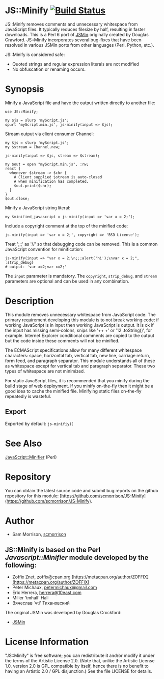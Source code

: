 # JS::Minify [![Build Status](https://travis-ci.org/scmorrison/JS-Minify.svg?branch=master)](https://travis-ci.org/scmorrison/JS-Minify)

JS::Minify removes comments and unnecessary whitespace from JavaScript files. It typically reduces filesize by half, resulting in faster downloads. This is a Perl 6 port of [JSMin](https://github.com/douglascrockford/JSMin) originally created by Douglas Crawford. JS::Minify incorporates several bug-fixes that have been resolved in various JSMin ports from other languages (Perl, Python, etc.).

JS::Minify is considered safe:

* Quoted strings and regular expression literals are not modified
* No obfuscation or renaming occurs.

# Synopsis

Minify a JavaScript file and have the output written directly to another file:

```perl6
use JS::Minify;

my $js = slurp 'myScript.js';
spurt 'myScript.min.js', js-minify(input => $js);
```

Stream output via client consumer Channel:

```perl6
my $js = slurp 'myScript.js';
my $stream = Channel.new;

js-minify(input => $js, stream => $stream);

my $out = open "myScript.min.js", :rw;
react {
  whenever $stream -> $chr {
    # Client supplied $stream is auto-closed
    # when minification has completed.
    $out.print($chr);
  }
}
$out.close;
```

Minify a JavaScript string literal:

```perl6
my $minified_javascript = js-minify(input => 'var x = 2;');
```

Include a copyright comment at the top of the minified code:

```
js-minify(input => 'var x = 2;', copyright => 'BSD License');
```

Treat ';;;' as '//' so that debugging code can be removed. This is a common JavaScript convention for minification:

```perl6
js-minify(input => "var x = 2;\n;;;alert('hi');\nvar x = 2;", :strip_debug)
# output: 'var x=2;var x=2;'
```

The `input` parameter is mandatory. The `copyright`, `strip_debug`, and `stream` parameters are optional and can be used in any combination.

# Description

This module removes unnecessary whitespace from JavaScript code. The primary requirement developing this module is to not break working code: if working JavaScript is in input then working JavaScript is output. It is ok if the input has missing semi-colons, snips like '++ +' or '12 .toString()', for example. Internet Explorer conditional comments are copied to the output but the code inside these comments will not be minified.

The ECMAScript specifications allow for many different whitespace characters: space, horizontal tab, vertical tab, new line, carriage return, form feed, and paragraph separator. This module understands all of these as whitespace except for vertical tab and paragraph separator. These two types of whitespace are not minimized.

For static JavaScript files, it is recommended that you minify during the build stage of web deployment. If you minify on-the-fly then it might be a good idea to cache the minified file. Minifying static files on-the-fly repeatedly is wasteful.

## Export

Exported by default: `js-minifiy()`

# See Also

[JavaScript::Minifier](https://metacpan.org/pod/JavaScript::Minifier) (Perl)

# Repository

You can obtain the latest source code and submit bug reports on the github repository for this module:
[https://github.com/scmorrison/JS-Minify](https://github.com/scmorrison/JS-Minify).

# Author

* Sam Morrison, [scmorrison](https://github.com/scmorrison/)

## JS::Minify is based on the Perl *Javascript::Minifier* module developed by the following:

* Zoffix Znet, <zoffix@cpan.org> [https://metacpan.org/author/ZOFFIX](https://metacpan.org/author/ZOFFIX)
* Peter Michaux, <petermichaux@gmail.com>
* Eric Herrera, <herrera@10east.com>
* Miller 'tmhall' Hall
* Вячеслав 'vti' Тихановский

The original JSMin was developed by Douglas Crockford:

* [JSMin](https://github.com/douglascrockford/JSMin)

# License Information

"JS::Minify" is free software; you can redistribute it and/or modify it under the terms of the Artistic License 2.0. (Note that, unlike the Artistic License 1.0, version 2.0 is GPL compatible by itself, hence there is no benefit to having an Artistic 2.0 / GPL disjunction.) See the file LICENSE for details.

